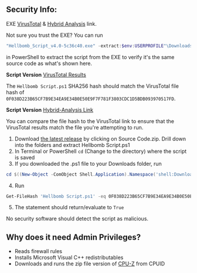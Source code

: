 ## Security Info:

EXE [VirusTotal](https://www.virustotal.com/gui/file/8558A4D791084121783DF4CCE40600AD2AAF1F213C79A1B9B4171D7DA2891BF5) & [Hybrid Analysis](https://www.hybrid-analysis.com/sample/8558A4D791084121783DF4CCE40600AD2AAF1F213C79A1B9B4171D7DA2891BF5) link.

Not sure you trust the EXE? You can run
```powershell
"Hellbomb_Script_v4.0-5c36c40.exe" -extract:$env:USERPROFILE"\Downloads\Hellbomb Script.ps1"
```
in PowerShell to extract the script from the EXE to verify it's the same source code as what's shown here.

**Script Version** [VirusTotal Results](https://www.virustotal.com/gui/file/0F038D223B65CF7B9E34EA9E34B0E50E9F7F781F3803CDC1D5BDB093970517FD)

The ``Hellbomb Script.ps1`` SHA256 hash should match the VirusTotal file hash of ``0F038D223B65CF7B9E34EA9E34B0E50E9F7F781F3803CDC1D5BDB093970517FD``.

**Script Version** [Hybrid-Analysis Link](https://www.hybrid-analysis.com/sample/0F038D223B65CF7B9E34EA9E34B0E50E9F7F781F3803CDC1D5BDB093970517FD)

You can compare the file hash to the VirusTotal link to ensure that the VirusTotal results match the file you're attempting to run.

1. Download [the latest release](https://github.com/helldivers2fixes/HellbombScript/releases/latest) by clicking on Source Code.zip. Drill down into the folders and extract Hellbomb Script.ps1
2. In Terminal or PowerShell ``cd`` (Change to the directory) where the script is saved
3. If you downloaded the .ps1 file to your Downloads folder, run
```powershell
cd $((New-Object -ComObject Shell.Application).Namespace('shell:Downloads').Self.Path)
```
4. Run
```powershell
Get-FileHash 'Hellbomb Script.ps1' -eq 0F038D223B65CF7B9E34EA9E34B0E50E9F7F781F3803CDC1D5BDB093970517FD
```
5. The statement should return/evaluate to ``True``

No security software should detect the script as malicious.

## Why does it need Admin Privileges?
- Reads firewall rules
- Installs Microsoft Visual C++ redistributables
- Downloads and runs the zip file version of [CPU-Z](https://www.cpuid.com/softwares/cpu-z.html) from CPUID
